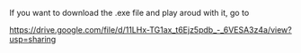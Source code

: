 If you want to download the .exe file and play aroud with it, go to

https://drive.google.com/file/d/11LHx-TG1ax_t6Ejz5pdb_-_6VESA3z4a/view?usp=sharing
